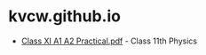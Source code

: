 # kvcw.github.io

- [Class XI A1 A2 Practical.pdf](https://github.com/kvcw/Class11th-Physics/blob/main/Class%20XI%20A1%20A2%20Practical.pdf) - Class 11th Physics
